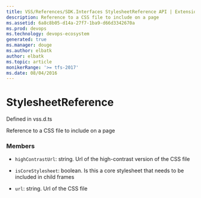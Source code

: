 ```yaml
---
title: VSS/References/SDK.Interfaces StylesheetReference API | Extensions for Visual Studio Team Services
description: Reference to a CSS file to include on a page
ms.assetid: 6a8c8b05-d14a-27f7-1ba9-d66d3342670a
ms.prod: devops
ms.technology: devops-ecosystem
generated: true
ms.manager: douge
ms.author: elbatk
author: elbatk
ms.topic: article
monikerRange: '>= tfs-2017'
ms.date: 08/04/2016
---
```


# StylesheetReference

Defined in vss.d.ts


Reference to a CSS file to include on a page 

### Members

* `highContrastUrl`: string. Url of the high-contrast version of the CSS file

* `isCoreStylesheet`: boolean. Is this a core stylesheet that needs to be included in child frames

* `url`: string. Url of the CSS file

